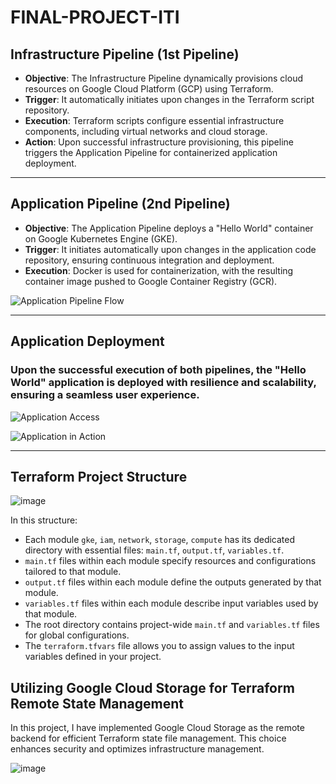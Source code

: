# FINAL-PROJECT-ITI

## Infrastructure Pipeline (1st Pipeline)

- **Objective**: The Infrastructure Pipeline dynamically provisions cloud resources on Google Cloud Platform (GCP) using Terraform.
- **Trigger**: It automatically initiates upon changes in the Terraform script repository.
- **Execution**: Terraform scripts configure essential infrastructure components, including virtual networks and cloud storage.
- **Action**: Upon successful infrastructure provisioning, this pipeline triggers the Application Pipeline for containerized application deployment.

---

## Application Pipeline (2nd Pipeline)

- **Objective**: The Application Pipeline deploys a "Hello World" container on Google Kubernetes Engine (GKE).
- **Trigger**: It initiates automatically upon changes in the application code repository, ensuring continuous integration and deployment.
- **Execution**: Docker is used for containerization, with the resulting container image pushed to Google Container Registry (GCR).

![Application Pipeline Flow](https://github.com/mohamedamr99t/FINAL-PROJECT-ITI/assets/139065575/cff8f850-1a1b-4cf4-9102-adb3153c76b2)

---

## Application Deployment

### Upon the successful execution of both pipelines, the "Hello World" application is deployed with resilience and scalability, ensuring a seamless user experience.

![Application Access](https://github.com/mohamedamr99t/FINAL-PROJECT-ITI/assets/139065575/3b8dcf05-af7c-4ec1-a36a-d2fad761113f)

![Application in Action](https://github.com/mohamedamr99t/FINAL-PROJECT-ITI/assets/139065575/71f4aa2c-ac9e-46b8-881b-21c349401ff0)

---
## Terraform Project Structure

![image](https://github.com/mohamedamr99t/ITI-GCP-FINAL-PROJECT/assets/139065575/34331303-050e-4122-b4e9-b9c8e626efdb)

</details>

In this structure:

- Each module `gke`, `iam`, `network`, `storage`, `compute` has its dedicated directory with essential files: `main.tf`, `output.tf`, `variables.tf`.
- `main.tf` files within each module specify resources and configurations tailored to that module.
- `output.tf` files within each module define the outputs generated by that module.
- `variables.tf` files within each module describe input variables used by that module.
- The root directory contains project-wide `main.tf` and `variables.tf` files for global configurations.
- The `terraform.tfvars` file allows you to assign values to the input variables defined in your project.

## Utilizing Google Cloud Storage for Terraform Remote State Management

In this project, I have implemented Google Cloud Storage as the remote backend for efficient Terraform state file management. This choice enhances security and optimizes infrastructure management.

![image](https://github.com/mohamedamr99t/FINAL-PROJECT-ITI/assets/139065575/0cf79995-7e3f-46b4-ac63-1b5b65d1c6fb)
